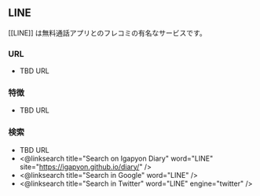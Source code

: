 ## LINE

[[LINE]] は無料通話アプリとのフレコミの有名なサービスです。

### URL

* TBD URL

### 特徴

* TBD URL

### 検索

* TBD URL
* <@linksearch title="Search on Igapyon Diary" word="LINE" site="https://igapyon.github.io/diary/" />
* <@linksearch title="Search in Google" word="LINE" />
* <@linksearch title="Search in Twitter" word="LINE" engine="twitter" />

